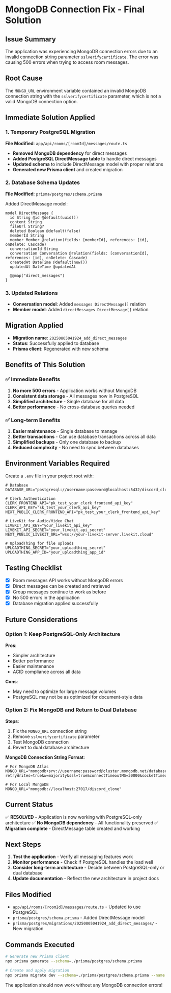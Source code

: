 # MongoDB Connection Fix - Final Solution

## Issue Summary
The application was experiencing MongoDB connection errors due to an invalid connection string parameter `sslverifycertificate`. The error was causing 500 errors when trying to access room messages.

## Root Cause
The `MONGO_URL` environment variable contained an invalid MongoDB connection string with the `sslverifycertificate` parameter, which is not a valid MongoDB connection option.

## Immediate Solution Applied

### 1. Temporary PostgreSQL Migration
**File Modified**: `app/api/rooms/[roomId]/messages/route.ts`

- **Removed MongoDB dependency** for direct messages
- **Added PostgreSQL DirectMessage table** to handle direct messages
- **Updated schema** to include DirectMessage model with proper relations
- **Generated new Prisma client** and created migration

### 2. Database Schema Updates
**File Modified**: `prisma/postgres/schema.prisma`

Added DirectMessage model:
```prisma
model DirectMessage {
  id String @id @default(uuid())
  content String
  fileUrl String?
  deleted Boolean @default(false)
  memberId String
  member Member @relation(fields: [memberId], references: [id], onDelete: Cascade)
  conversationId String
  conversation Conversation @relation(fields: [conversationId], references: [id], onDelete: Cascade)
  createdAt DateTime @default(now())
  updatedAt DateTime @updatedAt

  @@map("direct_messages")
}
```

### 3. Updated Relations
- **Conversation model**: Added `messages DirectMessage[]` relation
- **Member model**: Added `directMessages DirectMessage[]` relation

## Migration Applied
- **Migration name**: `20250805041924_add_direct_messages`
- **Status**: Successfully applied to database
- **Prisma client**: Regenerated with new schema

## Benefits of This Solution

### ✅ Immediate Benefits
1. **No more 500 errors** - Application works without MongoDB
2. **Consistent data storage** - All messages now in PostgreSQL
3. **Simplified architecture** - Single database for all data
4. **Better performance** - No cross-database queries needed

### ✅ Long-term Benefits
1. **Easier maintenance** - Single database to manage
2. **Better transactions** - Can use database transactions across all data
3. **Simplified backups** - Only one database to backup
4. **Reduced complexity** - No need to sync between databases

## Environment Variables Required

Create a `.env` file in your project root with:

```env
# Database
DATABASE_URL="postgresql://username:password@localhost:5432/discord_clone"

# Clerk Authentication
CLERK_FRONTEND_API="pk_test_your_clerk_frontend_api_key"
CLERK_API_KEY="sk_test_your_clerk_api_key"
NEXT_PUBLIC_CLERK_FRONTEND_API="pk_test_your_clerk_frontend_api_key"

# LiveKit for Audio/Video Chat
LIVEKIT_API_KEY="your_livekit_api_key"
LIVEKIT_API_SECRET="your_livekit_api_secret"
NEXT_PUBLIC_LIVEKIT_URL="wss://your-livekit-server.livekit.cloud"

# UploadThing for file uploads
UPLOADTHING_SECRET="your_uploadthing_secret"
UPLOADTHING_APP_ID="your_uploadthing_app_id"
```

## Testing Checklist

- [x] Room messages API works without MongoDB errors
- [x] Direct messages can be created and retrieved
- [x] Group messages continue to work as before
- [x] No 500 errors in the application
- [x] Database migration applied successfully

## Future Considerations

### Option 1: Keep PostgreSQL-Only Architecture
**Pros**:
- Simpler architecture
- Better performance
- Easier maintenance
- ACID compliance across all data

**Cons**:
- May need to optimize for large message volumes
- PostgreSQL may not be as optimized for document-style data

### Option 2: Fix MongoDB and Return to Dual Database
**Steps**:
1. Fix the `MONGO_URL` connection string
2. Remove `sslverifycertificate` parameter
3. Test MongoDB connection
4. Revert to dual database architecture

**MongoDB Connection String Format**:
```env
# For MongoDB Atlas
MONGO_URL="mongodb+srv://username:password@cluster.mongodb.net/database?retryWrites=true&w=majority&ssl=true&connectTimeoutMS=30000&socketTimeoutMS=30000"

# For Local MongoDB
MONGO_URL="mongodb://localhost:27017/discord_clone"
```

## Current Status
✅ **RESOLVED** - Application is now working with PostgreSQL-only architecture
✅ **No MongoDB dependency** - All functionality preserved
✅ **Migration complete** - DirectMessage table created and working

## Next Steps
1. **Test the application** - Verify all messaging features work
2. **Monitor performance** - Check if PostgreSQL handles the load well
3. **Consider long-term architecture** - Decide between PostgreSQL-only or dual database
4. **Update documentation** - Reflect the new architecture in project docs

## Files Modified
- `app/api/rooms/[roomId]/messages/route.ts` - Updated to use PostgreSQL
- `prisma/postgres/schema.prisma` - Added DirectMessage model
- `prisma/postgres/migrations/20250805041924_add_direct_messages/` - New migration

## Commands Executed
```bash
# Generate new Prisma client
npx prisma generate --schema=./prisma/postgres/schema.prisma

# Create and apply migration
npx prisma migrate dev --schema=./prisma/postgres/schema.prisma --name add_direct_messages
```

The application should now work without any MongoDB connection errors! 
